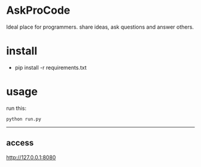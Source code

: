 # AskProCode
Ideal place for programmers. share ideas, ask questions and answer others.

install
=======
- pip install -r requirements.txt

usage
=====
run this:
```
python run.py

```
---
access
------
http://127.0.0.1:8080